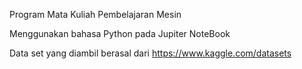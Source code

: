 Program Mata Kuliah Pembelajaran Mesin

Menggunakan bahasa Python pada Jupiter NoteBook

Data set yang diambil berasal dari https://www.kaggle.com/datasets
